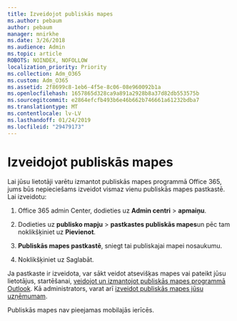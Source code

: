 ```yaml
---
title: Izveidojot publiskās mapes
ms.author: pebaum
author: pebaum
manager: mnirkhe
ms.date: 3/26/2018
ms.audience: Admin
ms.topic: article
ROBOTS: NOINDEX, NOFOLLOW
localization_priority: Priority
ms.collection: Adm_O365
ms.custom: Adm_O365
ms.assetid: 2f8699c8-1eb6-4f5e-8c06-08e960092b1a
ms.openlocfilehash: 1657865d328ca9a891a2928b8a37d82db553575b
ms.sourcegitcommit: e2864efcfb493b6e46b662b746661a61232bdba7
ms.translationtype: MT
ms.contentlocale: lv-LV
ms.lasthandoff: 01/24/2019
ms.locfileid: "29479173"
---
```

# <a name="creating-public-folders"></a>Izveidojot publiskās mapes

Lai jūsu lietotāji varētu izmantot publiskās mapes programmā Office 365, jums būs nepieciešams izveidot vismaz vienu publiskās mapes pastkastē. Lai izveidotu:
  
1. Office 365 admin Center, dodieties uz **Admin centri** \> **apmaiņu**.
    
2. Dodieties uz **publisko mapju** \> **pastkastes publiskās mapes**un pēc tam noklikšķiniet uz **Pievienot**.
    
3. **Publiskās mapes pastkastē**, sniegt tai publiskajai mapei nosaukumu.
    
4. Noklikšķiniet uz Saglabāt.
    
Ja pastkaste ir izveidota, var sākt veidot atsevišķas mapes vai pateikt jūsu lietotājus, startēšanai, [veidojot un izmantojot publiskās mapes programmā Outlook](https://support.office.com/en-us/article/Create-and-share-a-public-folder-in-Outlook-a2835011-d524-4a5c-a207-05c159bb2a97). Kā administrators, varat arī [izveidot publiskās mapes jūsu uzņēmumam](https://technet.microsoft.com/en-us/library/bb691104%28v=exchg.150%29.aspx).
  
Publiskās mapes nav pieejamas mobilajās ierīcēs.
  

